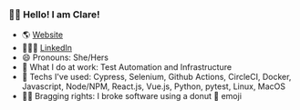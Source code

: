 ### 👋🏼 Hello! I am Clare!

* 🌎 [Website](https://clarmso.ca)
* 👩🏻‍💻 [LinkedIn](https://www.linkedin.com/in/clarmso/)
* 😄 Pronouns: She/Hers
* 💼 What I do at work: Test Automation and Infrastructure
* 💬 Techs I've used: Cypress, Selenium, Github Actions, CircleCI, Docker, Javascript, Node/NPM, React.js, Vue.js, Python, pytest, Linux, MacOS
* 💪🏼 Bragging rights: I broke software using a donut 🍩 emoji


<!--
**clarmso/clarmso** is a ✨ _special_ ✨ repository because its `README.md` (this file) appears on your GitHub profile.

Here are some ideas to get you started:

- 🔭 I’m currently working on ...
- 🌱 I’m currently learning ...
- 👯 I’m looking to collaborate on ...
- 🤔 I’m looking for help with ...
- 💬 Ask me about ...
- 📫 How to reach me: ...
- 😄 Pronouns: ...
- ⚡ Fun fact: ...
-->
